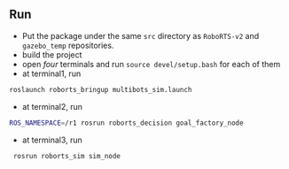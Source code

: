 ## Run
* Put the package under the same `src` directory as `RoboRTS-v2` and `gazebo_temp` repositories.
* build the project
* open *four* terminals and run `source devel/setup.bash` for each of them
* at terminal1, run
```bash
roslaunch roborts_bringup multibots_sim.launch
```
* at terminal2, run
```bash
ROS_NAMESPACE=/r1 rosrun roborts_decision goal_factory_node
```
* at terminal3, run
```bash
 rosrun roborts_sim sim_node 
```
